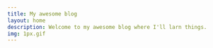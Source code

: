 ```yaml
---
title: My awesome blog
layout: home
description: Welcome to my awesome blog where I'll larn things.
img: 1px.gif
---
```

